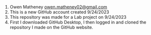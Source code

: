 1. Owen Matheney owen.matheney02@gmail.com
2. This is a new GitHub account created 9/24/2023
3. This repository was made for a Lab project on 9/24/2023
4. First I downloaded GitHub Desktop, I then logged in and cloned the repository I made on the GitHub website.